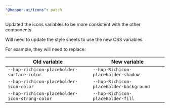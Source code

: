 ```yaml
---
"@hopper-ui/icons": patch
---
```


Updated the icons variables to be more consistent with the other components.

Will need to update the style sheets to use the new CSS variables. 

For example, they will need to replace:

| Old variable | New variable |
| ------------ | ------------ |
| `--hop-richicon-placeholder-surface-color` | `--hop-Richicon-placeholder-shadow` |
| `--hop-richicon-placeholder-icon-color` | `--hop-Richicon-placeholder-background` |
| `--hop-richicon-placeholder-icon-strong-color` | `--hop-Richicon-placeholder-fill` |
